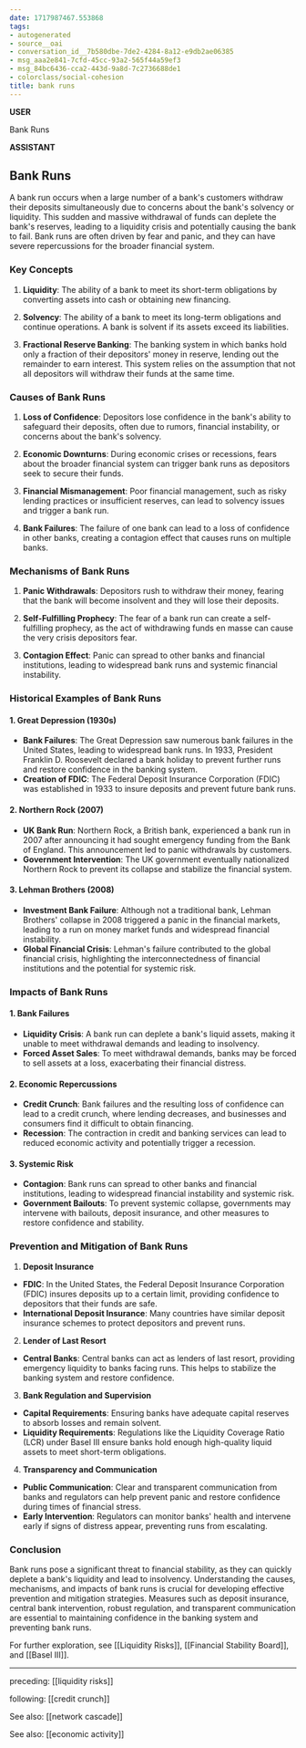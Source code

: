 ```yaml
---
date: 1717987467.553868
tags:
- autogenerated
- source__oai
- conversation_id__7b580dbe-7de2-4284-8a12-e9db2ae06385
- msg_aaa2e841-7cfd-45cc-93a2-565f44a59ef3
- msg_84bc6436-cca2-443d-9a8d-7c2736688de1
- colorclass/social-cohesion
title: bank runs
---
```


**USER**

Bank Runs


**ASSISTANT**

## Bank Runs

A bank run occurs when a large number of a bank's customers withdraw their deposits simultaneously due to concerns about the bank's solvency or liquidity. This sudden and massive withdrawal of funds can deplete the bank's reserves, leading to a liquidity crisis and potentially causing the bank to fail. Bank runs are often driven by fear and panic, and they can have severe repercussions for the broader financial system.

### Key Concepts

1. **Liquidity**: The ability of a bank to meet its short-term obligations by converting assets into cash or obtaining new financing.
   
2. **Solvency**: The ability of a bank to meet its long-term obligations and continue operations. A bank is solvent if its assets exceed its liabilities.

3. **Fractional Reserve Banking**: The banking system in which banks hold only a fraction of their depositors' money in reserve, lending out the remainder to earn interest. This system relies on the assumption that not all depositors will withdraw their funds at the same time.

### Causes of Bank Runs

1. **Loss of Confidence**: Depositors lose confidence in the bank's ability to safeguard their deposits, often due to rumors, financial instability, or concerns about the bank's solvency.
   
2. **Economic Downturns**: During economic crises or recessions, fears about the broader financial system can trigger bank runs as depositors seek to secure their funds.

3. **Financial Mismanagement**: Poor financial management, such as risky lending practices or insufficient reserves, can lead to solvency issues and trigger a bank run.

4. **Bank Failures**: The failure of one bank can lead to a loss of confidence in other banks, creating a contagion effect that causes runs on multiple banks.

### Mechanisms of Bank Runs

1. **Panic Withdrawals**: Depositors rush to withdraw their money, fearing that the bank will become insolvent and they will lose their deposits.
   
2. **Self-Fulfilling Prophecy**: The fear of a bank run can create a self-fulfilling prophecy, as the act of withdrawing funds en masse can cause the very crisis depositors fear.

3. **Contagion Effect**: Panic can spread to other banks and financial institutions, leading to widespread bank runs and systemic financial instability.

### Historical Examples of Bank Runs

#### 1. **Great Depression (1930s)**

- **Bank Failures**: The Great Depression saw numerous bank failures in the United States, leading to widespread bank runs. In 1933, President Franklin D. Roosevelt declared a bank holiday to prevent further runs and restore confidence in the banking system.
- **Creation of FDIC**: The Federal Deposit Insurance Corporation (FDIC) was established in 1933 to insure deposits and prevent future bank runs.

#### 2. **Northern Rock (2007)**

- **UK Bank Run**: Northern Rock, a British bank, experienced a bank run in 2007 after announcing it had sought emergency funding from the Bank of England. This announcement led to panic withdrawals by customers.
- **Government Intervention**: The UK government eventually nationalized Northern Rock to prevent its collapse and stabilize the financial system.

#### 3. **Lehman Brothers (2008)**

- **Investment Bank Failure**: Although not a traditional bank, Lehman Brothers' collapse in 2008 triggered a panic in the financial markets, leading to a run on money market funds and widespread financial instability.
- **Global Financial Crisis**: Lehman's failure contributed to the global financial crisis, highlighting the interconnectedness of financial institutions and the potential for systemic risk.

### Impacts of Bank Runs

#### 1. **Bank Failures**

- **Liquidity Crisis**: A bank run can deplete a bank's liquid assets, making it unable to meet withdrawal demands and leading to insolvency.
- **Forced Asset Sales**: To meet withdrawal demands, banks may be forced to sell assets at a loss, exacerbating their financial distress.

#### 2. **Economic Repercussions**

- **Credit Crunch**: Bank failures and the resulting loss of confidence can lead to a credit crunch, where lending decreases, and businesses and consumers find it difficult to obtain financing.
- **Recession**: The contraction in credit and banking services can lead to reduced economic activity and potentially trigger a recession.

#### 3. **Systemic Risk**

- **Contagion**: Bank runs can spread to other banks and financial institutions, leading to widespread financial instability and systemic risk.
- **Government Bailouts**: To prevent systemic collapse, governments may intervene with bailouts, deposit insurance, and other measures to restore confidence and stability.

### Prevention and Mitigation of Bank Runs

1. **Deposit Insurance**

- **FDIC**: In the United States, the Federal Deposit Insurance Corporation (FDIC) insures deposits up to a certain limit, providing confidence to depositors that their funds are safe.
- **International Deposit Insurance**: Many countries have similar deposit insurance schemes to protect depositors and prevent runs.

2. **Lender of Last Resort**

- **Central Banks**: Central banks can act as lenders of last resort, providing emergency liquidity to banks facing runs. This helps to stabilize the banking system and restore confidence.

3. **Bank Regulation and Supervision**

- **Capital Requirements**: Ensuring banks have adequate capital reserves to absorb losses and remain solvent.
- **Liquidity Requirements**: Regulations like the Liquidity Coverage Ratio (LCR) under Basel III ensure banks hold enough high-quality liquid assets to meet short-term obligations.

4. **Transparency and Communication**

- **Public Communication**: Clear and transparent communication from banks and regulators can help prevent panic and restore confidence during times of financial stress.
- **Early Intervention**: Regulators can monitor banks' health and intervene early if signs of distress appear, preventing runs from escalating.

### Conclusion

Bank runs pose a significant threat to financial stability, as they can quickly deplete a bank's liquidity and lead to insolvency. Understanding the causes, mechanisms, and impacts of bank runs is crucial for developing effective prevention and mitigation strategies. Measures such as deposit insurance, central bank intervention, robust regulation, and transparent communication are essential to maintaining confidence in the banking system and preventing bank runs.

For further exploration, see [[Liquidity Risks]], [[Financial Stability Board]], and [[Basel III]].


---

preceding: [[liquidity risks]]  


following: [[credit crunch]]

See also: [[network cascade]]


See also: [[economic activity]]